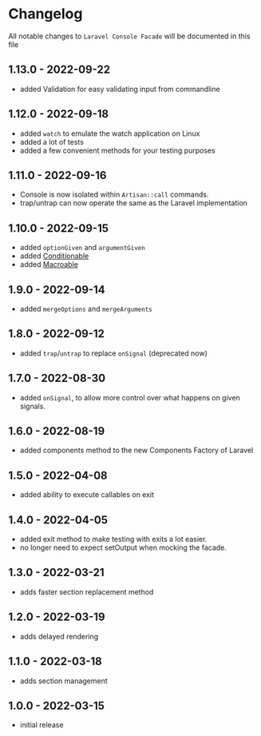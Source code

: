 # Changelog

All notable changes to `Laravel Console Facade` will be documented in this file

## 1.13.0 - 2022-09-22
- added Validation for easy validating input from commandline

## 1.12.0 - 2022-09-18
- added `watch` to emulate the watch application on Linux
- added a lot of tests
- added a few convenient methods for your testing purposes

## 1.11.0 - 2022-09-16
- Console is now isolated within `Artisan::call` commands.
- trap/untrap can now operate the same as the Laravel implementation

## 1.10.0 - 2022-09-15
- added `optionGiven` and `argumentGiven`
- added [Conditionable](https://laravel.com/api/master/Illuminate/Support/Traits/Conditionable.html)
- added [Macroable](https://laravel.com/api/master/Illuminate/Support/Traits/Macroable.html)

## 1.9.0 - 2022-09-14
- added `mergeOptions` and `mergeArguments`

## 1.8.0 - 2022-09-12
- added `trap`/`untrap` to replace `onSignal` (deprecated now)

## 1.7.0 - 2022-08-30
- added `onSignal`, to allow more control over what happens on given signals.

## 1.6.0 - 2022-08-19
- added components method to the new Components Factory of Laravel

## 1.5.0 - 2022-04-08
- added ability to execute callables on exit 

## 1.4.0 - 2022-04-05
- added exit method to make testing with exits a lot easier.
- no longer need to expect setOutput when mocking the facade.

## 1.3.0 - 2022-03-21
- adds faster section replacement method

## 1.2.0 - 2022-03-19

- adds delayed rendering

## 1.1.0 - 2022-03-18

- adds section management

## 1.0.0 - 2022-03-15

- initial release

